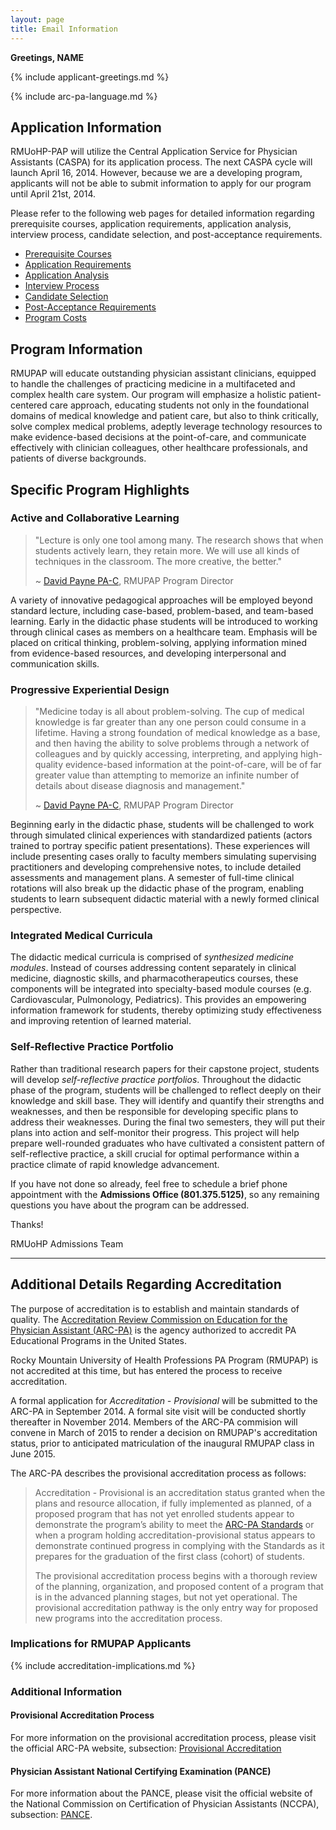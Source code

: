 ```yaml
---
layout: page
title: Email Information
---
```


**Greetings, NAME**

{% include applicant-greetings.md %}

{% include arc-pa-language.md %}

## Application Information

RMUoHP-PAP will utilize the Central Application Service for Physician Assistants (CASPA) for its application process. The next CASPA cycle will launch April 16, 2014. However, because we are a developing program, applicants will not be able to submit information to apply for our program until April 21st, 2014. 

Please refer to the following web pages for detailed information regarding prerequisite courses, application requirements, application analysis, interview process, candidate selection, and post-acceptance requirements.

- [Prerequisite Courses]({{site.url}}/admissions/prerequisite-courses)
- [Application Requirements]({{site.url}}/admissions/application-requirements)
- [Application Analysis]({{site.url}}/admissions/application-analysis)
- [Interview Process]({{site.url}}/admissions/interview-process)
- [Candidate Selection]({{site.url}}/admissions/candidate-selection)
- [Post-Acceptance Requirements]({{site.url}}/admissions/post-acceptance-requirements)
- [Program Costs]({{site.url}}/admissions/program-costs)

## Program Information

RMUPAP will educate outstanding physician assistant clinicians, equipped to handle the challenges of practicing medicine in a multifaceted and complex health care system. Our program will emphasize a holistic patient-centered care approach, educating students not only in the foundational domains of medical knowledge and patient care, but also to think critically, solve complex medical problems, adeptly leverage technology resources to make evidence-based decisions at the point-of-care, and communicate effectively with clinician colleagues, other healthcare professionals, and patients of diverse backgrounds. 

## Specific Program Highlights

### Active and Collaborative Learning  

>"Lecture is only one tool among many. The research shows that when students actively learn, they retain more. We will use all kinds of techniques in the classroom. The more creative, the better."
>
>~ [David Payne PA-C][dP], RMUPAP Program Director

A variety of innovative pedagogical approaches will be employed beyond standard lecture, including case-based, problem-based, and team-based learning. Early in the didactic phase students will be introduced to working through clinical cases as members on a healthcare team. Emphasis will be placed on critical thinking, problem-solving, applying information mined from evidence-based resources, and developing interpersonal and communication skills. 

### Progressive Experiential Design  

>"Medicine today is all about problem-solving. The cup of medical knowledge is far greater than any one person could consume in a lifetime. Having a strong foundation of medical knowledge as a base, and then having the ability to solve problems through a network of colleagues and by quickly accessing, interpreting, and applying high-quality evidence-based information at the point-of-care, will be of far greater value than attempting to memorize an infinite number of details about disease diagnosis and management."
>
>~ [David Payne PA-C][dP], RMUPAP Program Director

Beginning early in the didactic phase, students will be challenged to work through simulated clinical experiences with standardized patients (actors trained to portray specific patient presentations). These experiences will include presenting cases orally to faculty members simulating supervising practitioners and developing comprehensive notes, to include detailed assessments and management plans. A semester of full-time clinical rotations will also break up the didactic phase of the program, enabling students to learn subsequent didactic material with a newly formed clinical perspective.

### Integrated Medical Curricula

The didactic medical curricula is comprised of _synthesized medicine modules_. Instead of courses addressing content separately in clinical medicine, diagnostic skills, and pharmacotherapeutics courses, these components will be integrated into specialty-based module courses (e.g. Cardiovascular, Pulmonology, Pediatrics). This provides an empowering information framework for students, thereby optimizing study effectiveness and improving retention of learned material.

### Self-Reflective Practice Portfolio

Rather than traditional research papers for their capstone project, students will develop _self-reflective practice portfolios_. Throughout the didactic phase of the program, students will be challenged to reflect deeply on their knowledge and skill base. They will identify and quantify their strengths and weaknesses, and then be responsible for developing specific plans to address their weaknesses. During the final two semesters, they will put their plans into action and self-monitor their progress. This project will help prepare well-rounded graduates who have cultivated a consistent pattern of self-reflective practice, a skill crucial for optimal performance within a practice climate of rapid knowledge advancement.

If you have not done so already, feel free to schedule a brief phone appointment with the **Admissions Office (801.375.5125)**, so any remaining questions you have about the program can be addressed.

Thanks!

RMUoHP Admissions Team


---

## Additional Details Regarding Accreditation

The purpose of accreditation is to establish and maintain standards of quality. The [Accreditation Review Commission on Education for the Physician Assistant (ARC-PA)][arc] is the agency authorized to accredit PA Educational Programs in the United States.

Rocky Mountain University of Health Professions PA Program (RMUPAP) is not accredited at this time, but has entered the process to receive accreditation.

A formal application for _Accreditation - Provisional_ will be submitted to the ARC-PA in September 2014. A formal site visit will be conducted shortly thereafter in November 2014. Members of the ARC-PA commision will convene in March of 2015 to render a decision on RMUPAP's accreditation status, prior to anticipated matriculation of the inaugural RMUPAP class in June 2015.

The ARC-PA describes the provisional accreditation process as follows:

> Accreditation - Provisional is an accreditation status granted when the plans and resource allocation, if fully implemented as planned, of a proposed program that has not yet enrolled students appear to demonstrate the program’s ability to meet the [ARC-PA Standards][standards] or when a program holding accreditation-provisional status appears to demonstrate continued progress in complying with the Standards as it prepares for the graduation of the first class (cohort) of students.
> 
> The provisional accreditation process begins with a thorough review of the planning, organization, and proposed content of a program that is in the advanced planning stages, but not yet operational. The provisional accreditation pathway is the only entry way for proposed new programs into the accreditation process.

### Implications for RMUPAP Applicants

{% include accreditation-implications.md %}

### Additional Information

#### Provisional Accreditation Process

For more information on the provisional accreditation process, please visit the official ARC-PA website, subsection: [Provisional Accreditation][arc-provisional] 

#### Physician Assistant National Certifying Examination (PANCE) 

For more information about the PANCE, please visit the official website of the National Commission on Certification of Physician Assistants (NCCPA), subsection: [PANCE][pance].

[arc]: http://www.arc-pa.org
[pance]: https://www.nccpa.net/pance
[standards]: http://www.arc-pa.org/acc_standards/
[arc-provisional]: http://www.arc-pa.org/provisional_acc/information.html
[dP]: http://bit.ly/dP-CV
[prerequisite-courses]: /admissions/prerequisite-courses
[application-requirements]: /admissions/application-requirements
[application-analysis]: /admissions/application-analysis
[interview-process]: /admissions/interview-process
[candidate-selection]: /admissions/candidate-selection
[post-acceptance-requirements]: /admissions/post-acceptance-requirements
[program-costs]: /admissions/program-costs
